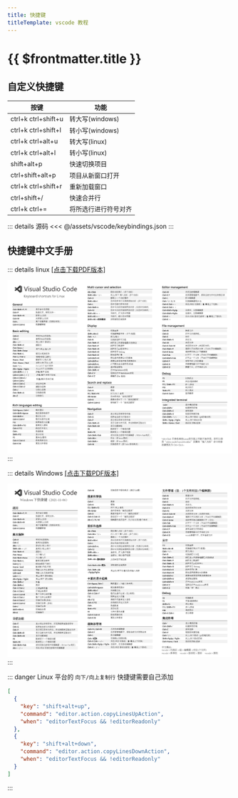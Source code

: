 ```yaml
---
title: 快捷键
titleTemplate: vscode 教程
---
```


# {{ $frontmatter.title }}

## 自定义快捷键

| 按键                | 功能                 |
| ------------------- | -------------------- |
| ctrl+k ctrl+shift+u | 转大写(windows)      |
| ctrl+k ctrl+shift+l | 转小写(windows)      |
| ctrl+k ctrl+alt+u   | 转大写(linux)        |
| ctrl+k ctrl+alt+l   | 转小写(linux)        |
| shift+alt+p         | 快速切换项目         |
| ctrl+shift+alt+p    | 项目从新窗口打开     |
| ctrl+k ctrl+shift+r | 重新加载窗口         |
| ctrl+shift+/        | 快速合并行           |
| ctrl+k ctrl+=       | 将所选行进行符号对齐 |

::: details 源码
<<< @/assets/vscode/keybindings.json
:::

## 快捷键中文手册

::: details linux
[[点击下载PDF版本]](/assets/vscode/keyboard-shortcuts-linux.pdf)

![Linux快捷键中文手册](/assets/vscode/keyboard-shortcuts-linux.png)
:::

::: details Windows
[[点击下载PDF版本]](/assets/vscode/keyboard-shortcuts-windows.pdf)

![Windows快捷键中文手册](/assets/vscode/keyboard-shortcuts-windows.png)
:::

::: danger Linux 平台的 `向下/向上复制行` 快捷键需要自己添加

```json
[
  {
    "key": "shift+alt+up",
    "command": "editor.action.copyLinesUpAction",
    "when": "editorTextFocus && !editorReadonly"
  },
  {
    "key": "shift+alt+down",
    "command": "editor.action.copyLinesDownAction",
    "when": "editorTextFocus && !editorReadonly"
  }
]
```

:::
